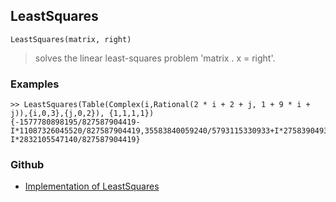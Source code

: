 ## LeastSquares

```
LeastSquares(matrix, right)
```

> solves the linear least-squares problem 'matrix . x = right'.

### Examples

```
>> LeastSquares(Table(Complex(i,Rational(2 * i + 2 + j, 1 + 9 * i + j)),{i,0,3},{j,0,2}), {1,1,1,1})
{-1577780898195/827587904419-I*11087326045520/827587904419,35583840059240/5793115330933+I*275839049310660/5793115330933,-3352155369084/827587904419-I*2832105547140/827587904419}
```
 

### Github

* [Implementation of LeastSquares](https://github.com/axkr/symja_android_library/blob/master/symja_android_library/matheclipse-core/src/main/java/org/matheclipse/core/builtin/LinearAlgebra.java#L2395) 
